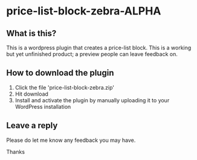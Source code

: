 # price-list-block-zebra-ALPHA

## What is this?

This is a wordpress plugin that creates a price-list block. This is a working but yet unfinished product; a preview people can leave feedback on.


## How to download the plugin

1. Click the file 'price-list-block-zebra.zip'
2. Hit download
3. Install and activate the plugin by manually uploading it to your WordPress installation


## Leave a reply

Please do let me know any feedback you may have.

Thanks
